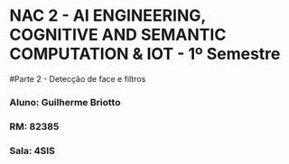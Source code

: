 # NAC 2 - AI ENGINEERING, COGNITIVE AND SEMANTIC COMPUTATION & IOT - 1º Semestre

#Parte 2 - Detecção de face e filtros

### Aluno: Guilherme Briotto

### RM: 82385

### Sala: 4SIS
